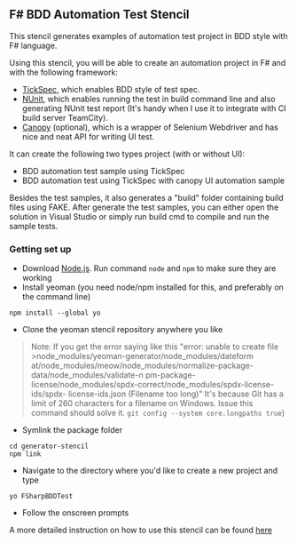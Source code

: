 ## F# BDD Automation Test Stencil
This stencil generates examples of automation test project in BDD style with F# language. 

Using this stencil, you will be able to create an automation project in F# and with the following framework:
* [TickSpec](https://tickspec.codeplex.com/), which enables BDD style of test spec.
* [NUnit](http://www.nunit.org/), which enables running the test in build command line and also generating NUnit test report (It's handy when I use it to integrate with CI build server TeamCity).
* [Canopy](https://lefthandedgoat.github.io/canopy/index.html) (optional), which is a wrapper of Selenium Webdriver and has nice and neat API for writing UI test.

It can create the following two types project (with or without UI):
* BDD automation test sample using TickSpec
* BDD automation test using TickSpec with canopy UI automation sample

Besides the test samples, it also generates a "build" folder containing build files using FAKE. After generate the test samples, you can either open the solution in Visual Studio or simply run build cmd to compile and run the sample tests.

### Getting set up
* Download [Node.js](https://nodejs.org/en/download/). Run command `node` and `npm` to make sure they are working
* Install yeoman (you need node/npm installed for this, and preferably on the command line)
```
npm install --global yo
```
* Clone the yeoman stencil repository anywhere you like
> Note: If you get the error saying like this "error: unable to create file >node_modules/yeoman-generator/node_modules/dateform
>at/node_modules/meow/node_modules/normalize-package-data/node_modules/validate-n
>pm-package-license/node_modules/spdx-correct/node_modules/spdx-license-ids/spdx-
>license-ids.json (Filename too long)"
> It's because Git has a limit of 260 characters for a filename on Windows. Issue this command should solve it. `git config --system core.longpaths true`)

* Symlink the package folder 
```
cd generator-stencil
npm link
```

* Navigate to the directory where you'd like to create a new project and type 
```
yo FSharpBDDTest
```
* Follow the onscreen prompts

A more detailed instruction on how to use this stencil can be found [here](http://amyandlucy.blogspot.com.au/2016/07/a-stencil-to-setup-f-bdd-automation.html)